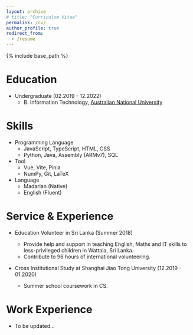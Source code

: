 ```yaml
---
layout: archive
# title: "Curriculum Vitae"
permalink: /cv/
author_profile: true
redirect_from:
  - /resume
---
```


{% include base_path %}

# Education

- Undergraduate (02.2019 - 12.2022)
  - B. Information Technology, [Australian National University](https://www.anu.edu.au/)

# Skills

- Programming Language
  - JavaScript, TypeScript, HTML, CSS
  - Python, Java, Assembly (ARMv7), SQL
- Tool
  - Vue, Vite, Pinia
  - NumPy, Git, LaTeX
- Language
  - Madarian (Native)
  - English (Fluent)

# Service & Experience

- Education Volunteer in Sri Lanka (Summer 2018)

  - Provide help and support in teaching English, Maths and IT skills to less-privileged children in Wattala, Sri Lanka.
  - Contribute to 96 hours of international volunteering.

- Cross Institutional Study at Shanghai Jiao Tong University (12.2019 - 01.2020)
  - Summer school coursework in CS.

# Work Experience

- To be updated...
